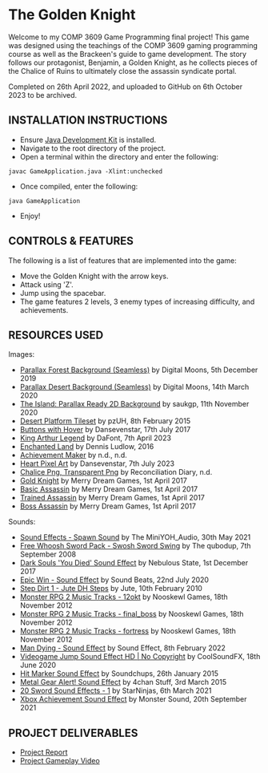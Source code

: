# The Golden Knight
Welcome to my COMP 3609 Game Programming final project! This game was designed using the teachings of the COMP 3609 gaming programming course as well as the Brackeen's guide to game development. The story follows our protagonist, Benjamin, a Golden Knight, as he collects pieces of the Chalice of Ruins to ultimately close the assassin syndicate portal.

Completed on 26th April 2022, and uploaded to GitHub on 6th October 2023 to be archived.

## INSTALLATION INSTRUCTIONS
* Ensure [Java Development Kit](https://www.oracle.com/java/technologies/downloads/) is installed.
* Navigate to the root directory of the project.
* Open a terminal within the directory and enter the following:
```
javac GameApplication.java -Xlint:unchecked
```
* Once compiled, enter the following:
```
java GameApplication 
```
* Enjoy!


## CONTROLS & FEATURES
The following is a list of features that are implemented into the game:
* Move the Golden Knight with the arrow keys.
* Attack using 'Z'.
* Jump using the spacebar.
* The game features 2 levels, 3 enemy types of increasing difficulty, and achievements.

## RESOURCES USED
Images: 
* [Parallax Forest Background (Seamless)](https://digitalmoons.itch.io/parallax-forest-background) by Digital Moons, 5th December 2019
* [Parallax Desert Background (Seamless)](https://digitalmoons.itch.io/free-parallax-desert-background-seamless) by Digital Moons, 14th March 2020
* [The Island: Parallax Ready 2D Background](https://saurabhkgp.itch.io/the-island-parallax-background-platformer-side-scroller) by saukgp, 11th November 2020
* [Desert Platform Tileset](https://pzuh.itch.io/free-desert-platformer-tileset) by pzUH, 8th February 2015
* [Buttons with Hover](https://opengameart.org/content/buttons-with-hover) by Dansevenstar, 17th July 2017
* [King Arthur Legend](https://www.dafont.com/king-arthur-legend.font) by DaFont, 7th April 2023
* [Enchanted Land](https://www.dafont.com/enchanted-land.font) by Dennis Ludlow, 2016
* [Achievement Maker](https://www.trueachievements.com/achievement-meme-maker) by n.d., n.d.
* [Heart Pixel Art](https://opengameart.org/content/heart-pixel-art) by Dansevenstar, 7th July 2023
* [Chalice Png, Transparent Png](https://www.pngitem.com/middle/iowxTTh_chalice-png-transparent-png/) by Reconciliation Diary, n.d.
* [Gold Knight](https://opengameart.org/content/gold-knight) by Merry Dream Games, 1st April 2017
* [Basic Assassin](https://opengameart.org/content/wind-rogue) by Merry Dream Games, 1st April 2017
* [Trained Assassin](https://opengameart.org/content/wild-rogue) by Merry Dream Games, 1st April 2017
* [Boss Assassin](https://opengameart.org/content/assassin) by Merry Dream Games, 1st April 2017

Sounds:
* [Sound Effects - Spawn Sound](https://www.youtube.com/watch?v=EkyaIwFe0sE) by The MiniYOH_Audio, 30th May 2021
* [Free Whoosh Sword Pack - Swosh Sword Swing](https://freesound.org/people/qubodup/sounds/59992/) by The qubodup, 7th September 2008
* [Dark Souls 'You Died' Sound Effect](https://www.youtube.com/watch?v=j_nV2jcTFvA) by Nebulous State, 1st December 2017
* [Epic Win - Sound Effect](https://www.youtube.com/watch?v=AUcy-9aZHc4) by Sound Beats, 22nd July 2020
* [Step Dirt 1 - Jute DH Steps](https://opengameart.org/content/foot-walking-step-sounds-on-stone-water-snow-wood-and-dirt) by Jute, 10th February 2010
* [Monster RPG 2 Music Tracks - 12okt](https://opengameart.org/content/42-monster-rpg-2-music-tracks) by Nooskewl Games, 18th November 2012
* [Monster RPG 2 Music Tracks - final_boss](https://opengameart.org/content/42-monster-rpg-2-music-tracks) by Nooskewl Games, 18th November 2012
* [Monster RPG 2 Music Tracks - fortress](https://opengameart.org/content/42-monster-rpg-2-music-tracks) by Nooskewl Games, 18th November 2012
* [Man Dying - Sound Effect](https://www.youtube.com/watch?v=_h275fv6Rcw) by Sound Effect, 8th February 2022
* [Videogame Jump Sound Effect HD | No Copyright](https://www.youtube.com/watch?v=BT0C7ZI2m7Y) by CoolSoundFX, 18th June 2020
* [Hit Marker Sound Effect](https://www.youtube.com/watch?v=nK71NEluAqA) by Soundchups, 26th January 2015
* [Metal Gear Alert! Sound Effect](https://www.youtube.com/watch?v=8yGfQak-q9M) by 4chan Stuff, 3rd March 2015
* [20 Sword Sound Effects - 1](https://opengameart.org/content/20-sword-sound-effects-attacks-and-clashes) by StarNinjas, 6th March 2021
* [Xbox Achievement Sound Effect](https://www.youtube.com/watch?v=-c4_I46mPTA) by Monster Sound, 20th September 2021

## PROJECT DELIVERABLES
* [Project Report](https://drive.google.com/file/d/1DUi69lohqbW4ti9r0enkBxk58OcfklhJ/view?usp=sharing)
* [Project Gameplay Video](https://drive.google.com/file/d/1gcQh6RAerVUTQhFbZfH6BRVnBwCfRGjR/view?usp=sharing)
